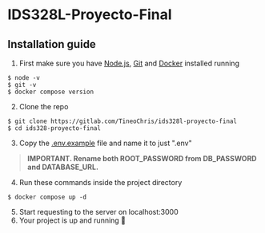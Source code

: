 # IDS328L-Proyecto-Final

## Installation guide

1. First make sure you have [Node.js](https://nodejs.org/en), [Git](https://git-scm.com/) and [Docker](https://www.docker.com/)
 installed running 
 
 ```
$ node -v
$ git -v
$ docker compose version
```

2. Clone the repo

```
$ git clone https://gitlab.com/TineoChris/ids328l-proyecto-final
$ cd ids328-proyecto-final
```

3. Copy the [.env.example](./.env.example) file and name it to just ".env"
> **IMPORTANT. Rename both ROOT_PASSWORD from DB_PASSWORD and DATABASE_URL.**
4. Run these commands inside the project directory

```
$ docker compose up -d
```

5. Start requesting to the server on localhost:3000
6. Your project is up and running 🎉
